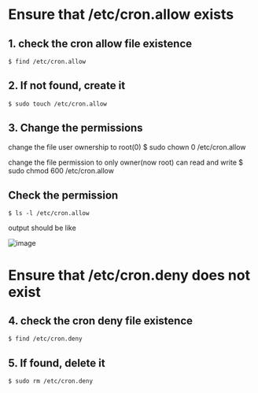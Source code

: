 # Ensure that /etc/cron.allow exists

## 1. check the cron allow file existence
    $ find /etc/cron.allow

## 2. If not found, create it
    $ sudo touch /etc/cron.allow

## 3. Change the permissions
change the file user ownership to root(0)
    $ sudo chown 0 /etc/cron.allow

change the file permission to only owner(now root) can read and write
    $ sudo chmod 600 /etc/cron.allow

## Check the permission
    $ ls -l /etc/cron.allow

output should be like

![image](https://github.com/Aththas/Configure-RHEL-for-CIS-Benchmark/assets/121440481/59356a62-b7ab-49e6-aca1-be651fd9e046)

# Ensure that /etc/cron.deny does not exist

## 4. check the cron deny file existence
    $ find /etc/cron.deny

## 5. If found, delete it
    $ sudo rm /etc/cron.deny
